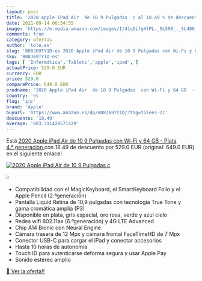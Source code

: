 ```yaml
---
layout: post
title: '2020 Apple iPad Air  de 10 9 Pulgadas  c al 18.49 % de descuento'
date: 2021-09-14 06:34:55
image: 'https://m.media-amazon.com/images/I/41qGifgHlPL._SL500_._SL400_.jpg'
comments: true
category: ofertas
author: 'tole.es'
slug: 'B08J69TY1D-es 2020 Apple iPad Air de 10 9 Pulgadas con Wi-Fi y 64 GB -...'
sku: 'B08J69TY1D-es'
tags: [ 'Informática','Tablets','apple','ipad', ]
actualPrice: 529.0 EUR
currency: EUR
price: 529.0
comparePrice: 649.0 EUR
prodname: '2020 Apple iPad Air  de 10 9 Pulgadas  con Wi-Fi y 64 GB  - Plata  4.ª generación '
country: 'es'
flag: '🇪🇸'
brand: 'Apple'
buyurl: 'https://www.amazon.es/dp/B08J69TY1D/?tag=tolees-21'
descuento: '18.49'
average: '603.311428571429'
---
```


Está [2020 Apple iPad Air  de 10 9 Pulgadas  con Wi-Fi y 64 GB  - Plata  4.ª generación ](https://www.amazon.es/dp/B08J69TY1D/?tag=tolees-21) con 18.49 de descuento por 529.0 EUR (original: 649.0 EUR) en el siguiente enlace!

[![2020 Apple iPad Air  de 10 9 Pulgadas  c](https://m.media-amazon.com/images/I/41qGifgHlPL._SL500_._SL400_.jpg)](https://www.amazon.es/dp/B08J69TY1D/?tag=tolees-21)

ℹ️:

- Compatibilidad con el MagicKeyboard, el SmartKeyboard Folio y el Apple Pencil (2.ªgeneración)
- Pantalla Liquid Retina de 10,9 pulgadas con tecnología True Tone y gama cromática amplia (P3)
- Disponible en plata, gris espacial, oro rosa, verde y azul cielo
- Redes wifi 802.11ax (6.ªgeneración) y 4G LTE Advanced
- Chip A14 Bionic con Neural Engine
- Cámara trasera de 12 Mpx y cámara frontal FaceTimeHD de 7 Mpx
- Conector USB-C para cargar el iPad y conectar accesorios
- Hasta 10 horas de autonomía
- Touch ID para autenticarse deforma segura y usar Apple Pay
- Sonido estéreo amplio

[🛒 Ver la oferta!!](https://www.amazon.es/dp/B08J69TY1D/?tag=tolees-21)
